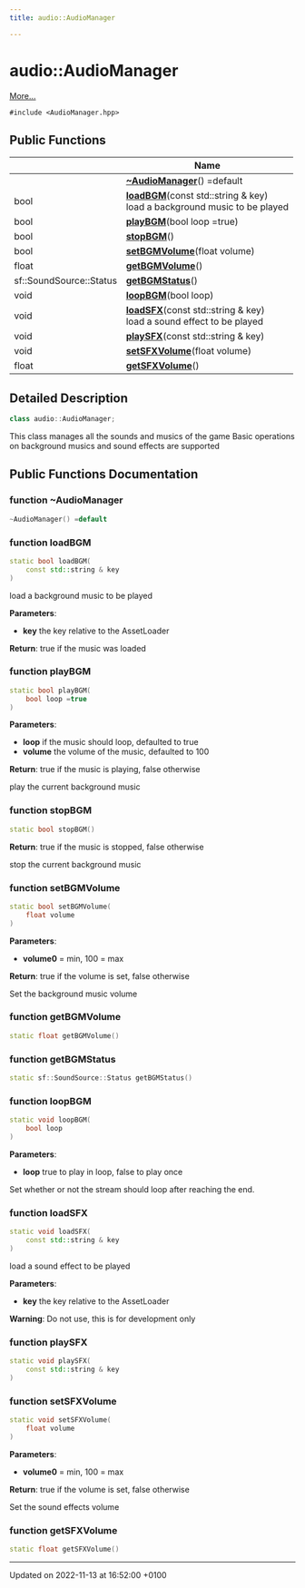 ```yaml
---
title: audio::AudioManager

---
```


# audio::AudioManager



 [More...](#detailed-description)


`#include <AudioManager.hpp>`

## Public Functions

|                | Name           |
| -------------- | -------------- |
| | **[~AudioManager](Classes/classaudio_1_1_audio_manager.md#function-~audiomanager)**() =default |
| bool | **[loadBGM](Classes/classaudio_1_1_audio_manager.md#function-loadbgm)**(const std::string & key)<br>load a background music to be played  |
| bool | **[playBGM](Classes/classaudio_1_1_audio_manager.md#function-playbgm)**(bool loop =true) |
| bool | **[stopBGM](Classes/classaudio_1_1_audio_manager.md#function-stopbgm)**() |
| bool | **[setBGMVolume](Classes/classaudio_1_1_audio_manager.md#function-setbgmvolume)**(float volume) |
| float | **[getBGMVolume](Classes/classaudio_1_1_audio_manager.md#function-getbgmvolume)**() |
| sf::SoundSource::Status | **[getBGMStatus](Classes/classaudio_1_1_audio_manager.md#function-getbgmstatus)**() |
| void | **[loopBGM](Classes/classaudio_1_1_audio_manager.md#function-loopbgm)**(bool loop) |
| void | **[loadSFX](Classes/classaudio_1_1_audio_manager.md#function-loadsfx)**(const std::string & key)<br>load a sound effect to be played  |
| void | **[playSFX](Classes/classaudio_1_1_audio_manager.md#function-playsfx)**(const std::string & key) |
| void | **[setSFXVolume](Classes/classaudio_1_1_audio_manager.md#function-setsfxvolume)**(float volume) |
| float | **[getSFXVolume](Classes/classaudio_1_1_audio_manager.md#function-getsfxvolume)**() |

## Detailed Description

```cpp
class audio::AudioManager;
```


This class manages all the sounds and musics of the game Basic operations on background musics and sound effects are supported 

## Public Functions Documentation

### function ~AudioManager

```cpp
~AudioManager() =default
```


### function loadBGM

```cpp
static bool loadBGM(
    const std::string & key
)
```

load a background music to be played 

**Parameters**: 

  * **key** the key relative to the AssetLoader 


**Return**: true if the music was loaded 

### function playBGM

```cpp
static bool playBGM(
    bool loop =true
)
```


**Parameters**: 

  * **loop** if the music should loop, defaulted to true 
  * **volume** the volume of the music, defaulted to 100 


**Return**: true if the music is playing, false otherwise 

play the current background music 


### function stopBGM

```cpp
static bool stopBGM()
```


**Return**: true if the music is stopped, false otherwise 

stop the current background music 


### function setBGMVolume

```cpp
static bool setBGMVolume(
    float volume
)
```


**Parameters**: 

  * **volume0** = min, 100 = max 


**Return**: true if the volume is set, false otherwise 

Set the background music volume 


### function getBGMVolume

```cpp
static float getBGMVolume()
```


### function getBGMStatus

```cpp
static sf::SoundSource::Status getBGMStatus()
```


### function loopBGM

```cpp
static void loopBGM(
    bool loop
)
```


**Parameters**: 

  * **loop** true to play in loop, false to play once 


Set whether or not the stream should loop after reaching the end. 


### function loadSFX

```cpp
static void loadSFX(
    const std::string & key
)
```

load a sound effect to be played 

**Parameters**: 

  * **key** the key relative to the AssetLoader 


**Warning**: Do not use, this is for development only 

### function playSFX

```cpp
static void playSFX(
    const std::string & key
)
```


### function setSFXVolume

```cpp
static void setSFXVolume(
    float volume
)
```


**Parameters**: 

  * **volume0** = min, 100 = max 


**Return**: true if the volume is set, false otherwise 

Set the sound effects volume 


### function getSFXVolume

```cpp
static float getSFXVolume()
```


-------------------------------

Updated on 2022-11-13 at 16:52:00 +0100